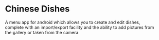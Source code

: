 Chinese Dishes
=============
A menu app for android which allows you to create and edit dishes, complete with an import/export facility and the ability to add pictures from the gallery or taken from the camera
